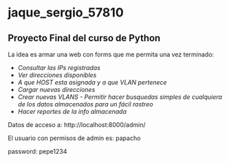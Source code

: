 # jaque_sergio_57810
## Proyecto Final del curso de Python


La idea es armar una web con forms que me permita una vez terminado:
 - *Consultar las IPs registradas*
 - *Ver direcciones disponibles* 
 - *A que HOST esta asignada y a que VLAN pertenece*
 - *Cargar nuevas direcciones*
 - *Crear nuevas VLANS - Permitir hacer busquedas simples de cualquiera de los datos almacenados para un fácil rastreo* 
 - *Hacer reportes de la info almacenada*


Datos de acceso a:
http://localhost:8000/admin/

El usuario con permisos de admin es:
papacho

password:
pepe1234
